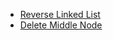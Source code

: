 * [Reverse Linked List](./md/reverse_linked_list.md)
* [Delete Middle Node](./md/delete_middle_node.md)
